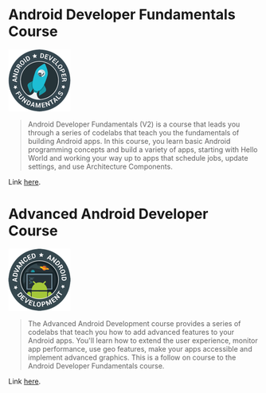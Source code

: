  # **Android Developer Fundamentals Course**
 
 ![ADF](https://github.com/StarkSources/blog/blob/master/img/adf_logo.png)
 
> Android Developer Fundamentals (V2) is a course that leads you through a series of codelabs that teach you the fundamentals of
building Android apps. In this course, you learn basic Android programming concepts and build a variety of apps, starting with 
Hello World and working your way up to apps that schedule jobs, update settings, and use Architecture Components.

Link [here](https://codelabs.developers.google.com/android-training/).


# Advanced Android Developer Course

![AAD](https://github.com/StarkSources/blog/blob/master/img/aad_logo.png)

> The Advanced Android Development course provides a series of codelabs that teach you how to add advanced features to your Android apps.
You'll learn how to extend the user experience, monitor app performance, use geo features, make your apps 
accessible and implement advanced graphics.
This is a follow on course to the Android Developer Fundamentals course.

Link [here](https://codelabs.developers.google.com/advanced-android-training/).


